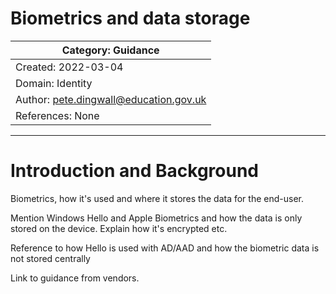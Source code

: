 # Biometrics and data storage

| Category: Guidance |
------------------------|
| Created: 2022-03-04 |
| Domain: Identity |
| Author: pete.dingwall@education.gov.uk |
| References: None |
---

# Introduction and Background

Biometrics, how it's used and where it stores the data for the end-user.

Mention Windows Hello and Apple Biometrics and how the data is only stored on the device. Explain how it's encrypted etc.

Reference to how Hello is used with AD/AAD and how the biometric data is not stored centrally

Link to guidance from vendors.